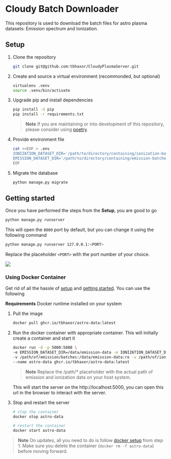 # Cloudy Batch Downloader

This repository is used to download the batch files for astro plasma datasets: Emission spectrum and Ionization.

## Setup

1. Clone the repository

    ```sh
    git clone git@github.com:tbhaxor/CloudyPlasmaServer.git
    ```

2. Create and source a virtual environment (recommonded, but optional)

    ```sh
    virtualenv .venv
    source .venv/bin/activate
    ```

3. Upgrade pip and install dependencies

    ```sh
    pip install -U pip
    pip install -r requirements.txt
    ```

    > **Note** If you are maintaining or into development of this repository, please consider using [poetry](https://python-poetry.org/).

4. Provide environment file

    ```sh
    cat <<EOF > .env
    IONIZATION_DATASET_DIR='/path/to/directory/containing/ionization-batches'
    EMISSION_DATASET_DIR='/path/to/directory/containing/emission-batches'
    EOF
    ```


5. Migrate the database

    ```sh
    python manage.py migrate
    ```

## Getting started

Once you have performed the steps from the **Setup**, you are good to go

```sh
python manage.py runserver
```

This will open the `8000` port by default, but you can change it using the following command

```sh
python manage.py runserver 127.0.0.1:<PORT>
```

Replace the placeholder `<PORT>` with the port number of your choice.

![](https://i.imgur.com/wgYz36E.png)

### Using Docker Container

Get rid of all the hassle of [setup](#setup) and [getting started](#getting-started). You can use the following

**Requirements** Docker runtime installed on your system

1. Pull the image
    ```sh
    docker pull ghcr.io/tbhaxor/astro-data:latest
    ```
2. Run the docker container with appropriate container. This will iniitally create a container and start it
    ```sh
    docker run -d -p 5000:5000 \
    -e EMISSION_DATASET_DIR=/data/emission-data -e IONIZATION_DATASET_DIR=/data/ionization-data \
    -v /path/of/emission/batches:/data/emission-data:ro -v /path/of/ionization/batches:/data/ionization-data:ro \
    --name astro-data ghcr.io/tbhaxor/astro-data:latest
    ```

    > **Note** Replace the /path/* placeholder with the actual path of emission and ionization data on your host system.

    This will start the server on the http://localhost:5000, you can open this url in the browser to interact with the server.

3. Stop and restart the server
    ```sh
    # stop the container
    docker stop astro-data

    # restart the container
    docker start astro-data
    ```

> **Note** On updates, all you need to do is follow [docker setup](#using-docker-container) from step 1. Make sure you delete the container (`docker rm -f astro-data`) before moving forward.
